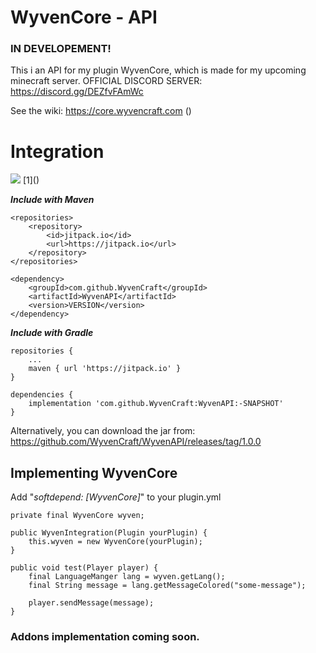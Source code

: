 # WyvenCore - API

### IN DEVELOPEMENT!

This i an API for my plugin WyvenCore, which is made for my upcoming minecraft server. OFFICIAL DISCORD SERVER: https://discord.gg/DEZfvFAmWc

See the wiki: https://core.wyvencraft.com ()

# Integration

[![](https://jitpack.io/v/WyvenCraft/WyvenAPI.svg)](https://jitpack.io/#WyvenCraft/WyvenAPI) [1[](https://discord.com/api/webhooks/805839779006251030/4o3QQm22tZQqLcQNLqRHh68tDXIrerS83_qXIr-aGMsAHNQ0ohyRcC_SuAWKlDRp1m6W)]()

**_Include with Maven_**

```
<repositories>
    <repository>
        <id>jitpack.io</id>
        <url>https://jitpack.io</url>
    </repository>
</repositories>

<dependency>
    <groupId>com.github.WyvenCraft</groupId>
    <artifactId>WyvenAPI</artifactId>
    <version>VERSION</version>
</dependency>
```

**_Include with Gradle_**

```
repositories {
    ...
    maven { url 'https://jitpack.io' }
}

dependencies {
    implementation 'com.github.WyvenCraft:WyvenAPI:-SNAPSHOT'
}
```
Alternatively, you can download the jar from: https://github.com/WyvenCraft/WyvenAPI/releases/tag/1.0.0

## Implementing WyvenCore

Add "_softdepend: [WyvenCore]_" to your plugin.yml
```
private final WyvenCore wyven;

public WyvenIntegration(Plugin yourPlugin) {
    this.wyven = new WyvenCore(yourPlugin);
}

public void test(Player player) {
    final LanguageManger lang = wyven.getLang();
    final String message = lang.getMessageColored("some-message");
    
    player.sendMessage(message);
}
```

### Addons implementation coming soon.

